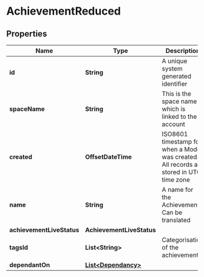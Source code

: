 

# AchievementReduced


## Properties

Name | Type | Description | Notes
------------ | ------------- | ------------- | -------------
**id** | **String** | A unique system generated identifier | 
**spaceName** | **String** | This is the space name which is linked to the account | 
**created** | **OffsetDateTime** | ISO8601 timestamp for when a Model was created. All records are stored in UTC time zone | 
**name** | **String** | A name for the Achievement. Can be translated | 
**achievementLiveStatus** | **AchievementLiveStatus** |  | 
**tagsId** | **List&lt;String&gt;** | Categorisation of the achievements |  [optional]
**dependantOn** | [**List&lt;Dependancy&gt;**](Dependancy.md) |  |  [optional]



